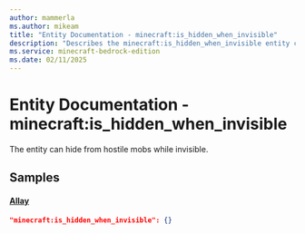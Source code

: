 ```yaml
---
author: mammerla
ms.author: mikeam
title: "Entity Documentation - minecraft:is_hidden_when_invisible"
description: "Describes the minecraft:is_hidden_when_invisible entity component"
ms.service: minecraft-bedrock-edition
ms.date: 02/11/2025 
---
```


# Entity Documentation - minecraft:is_hidden_when_invisible

The entity can hide from hostile mobs while invisible.


## Samples

#### [Allay](https://github.com/Mojang/bedrock-samples/tree/preview/behavior_pack/entities/allay.json)


```json
"minecraft:is_hidden_when_invisible": {}
```
